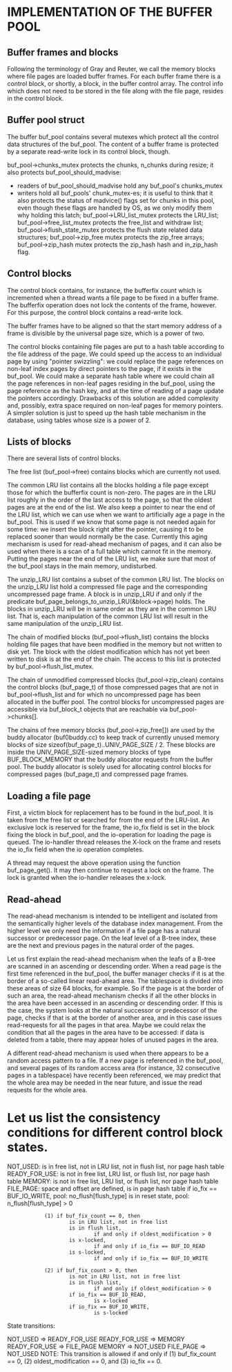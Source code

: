 IMPLEMENTATION OF THE BUFFER POOL
=================================

Buffer frames and blocks
------------------------
Following the terminology of Gray and Reuter, we call the memory
blocks where file pages are loaded buffer frames. For each buffer
frame there is a control block, or shortly, a block, in the buffer
control array. The control info which does not need to be stored
in the file along with the file page, resides in the control block.

Buffer pool struct
------------------
The buffer buf_pool contains several mutexes which protect all the
control data structures of the buf_pool. The content of a buffer frame is
protected by a separate read-write lock in its control block, though.

buf_pool->chunks_mutex protects the chunks, n_chunks during resize;
it also protects buf_pool_should_madvise:
- readers of buf_pool_should_madvise hold any buf_pool's chunks_mutex
- writers hold all buf_pools' chunk_mutex-es;
it is useful to think that it also protects the status of madvice() flags set
for chunks in this pool, even though these flags are handled by OS, as we only
modify them why holding this latch;
buf_pool->LRU_list_mutex protects the LRU_list;
buf_pool->free_list_mutex protects the free_list and withdraw list;
buf_pool->flush_state_mutex protects the flush state related data structures;
buf_pool->zip_free mutex protects the zip_free arrays;
buf_pool->zip_hash mutex protects the zip_hash hash and in_zip_hash flag.

Control blocks
--------------

The control block contains, for instance, the bufferfix count
which is incremented when a thread wants a file page to be fixed
in a buffer frame. The bufferfix operation does not lock the
contents of the frame, however. For this purpose, the control
block contains a read-write lock.

The buffer frames have to be aligned so that the start memory
address of a frame is divisible by the universal page size, which
is a power of two.

The control blocks containing file pages are put to a hash table
according to the file address of the page.
We could speed up the access to an individual page by using
"pointer swizzling": we could replace the page references on
non-leaf index pages by direct pointers to the page, if it exists
in the buf_pool. We could make a separate hash table where we could
chain all the page references in non-leaf pages residing in the buf_pool,
using the page reference as the hash key,
and at the time of reading of a page update the pointers accordingly.
Drawbacks of this solution are added complexity and,
possibly, extra space required on non-leaf pages for memory pointers.
A simpler solution is just to speed up the hash table mechanism
in the database, using tables whose size is a power of 2.

Lists of blocks
---------------

There are several lists of control blocks.

The free list (buf_pool->free) contains blocks which are currently not
used.

The common LRU list contains all the blocks holding a file page
except those for which the bufferfix count is non-zero.
The pages are in the LRU list roughly in the order of the last
access to the page, so that the oldest pages are at the end of the
list. We also keep a pointer to near the end of the LRU list,
which we can use when we want to artificially age a page in the
buf_pool. This is used if we know that some page is not needed
again for some time: we insert the block right after the pointer,
causing it to be replaced sooner than would normally be the case.
Currently this aging mechanism is used for read-ahead mechanism
of pages, and it can also be used when there is a scan of a full
table which cannot fit in the memory. Putting the pages near the
end of the LRU list, we make sure that most of the buf_pool stays
in the main memory, undisturbed.

The unzip_LRU list contains a subset of the common LRU list.  The
blocks on the unzip_LRU list hold a compressed file page and the
corresponding uncompressed page frame.  A block is in unzip_LRU if and
only if the predicate buf_page_belongs_to_unzip_LRU(&block->page)
holds.  The blocks in unzip_LRU will be in same order as they are in
the common LRU list.  That is, each manipulation of the common LRU
list will result in the same manipulation of the unzip_LRU list.

The chain of modified blocks (buf_pool->flush_list) contains the blocks
holding file pages that have been modified in the memory
but not written to disk yet. The block with the oldest modification
which has not yet been written to disk is at the end of the chain.
The access to this list is protected by buf_pool->flush_list_mutex.

The chain of unmodified compressed blocks (buf_pool->zip_clean)
contains the control blocks (buf_page_t) of those compressed pages
that are not in buf_pool->flush_list and for which no uncompressed
page has been allocated in the buffer pool.  The control blocks for
uncompressed pages are accessible via buf_block_t objects that are
reachable via buf_pool->chunks[].

The chains of free memory blocks (buf_pool->zip_free[]) are used by
the buddy allocator (buf0buddy.cc) to keep track of currently unused
memory blocks of size sizeof(buf_page_t)..UNIV_PAGE_SIZE / 2.  These
blocks are inside the UNIV_PAGE_SIZE-sized memory blocks of type
BUF_BLOCK_MEMORY that the buddy allocator requests from the buffer
pool.  The buddy allocator is solely used for allocating control
blocks for compressed pages (buf_page_t) and compressed page frames.

Loading a file page
-------------------

First, a victim block for replacement has to be found in the
buf_pool. It is taken from the free list or searched for from the
end of the LRU-list. An exclusive lock is reserved for the frame,
the io_fix field is set in the block fixing the block in buf_pool,
and the io-operation for loading the page is queued. The io-handler thread
releases the X-lock on the frame and resets the io_fix field
when the io operation completes.

A thread may request the above operation using the function
buf_page_get(). It may then continue to request a lock on the frame.
The lock is granted when the io-handler releases the x-lock.

Read-ahead
----------

The read-ahead mechanism is intended to be intelligent and
isolated from the semantically higher levels of the database
index management. From the higher level we only need the
information if a file page has a natural successor or
predecessor page. On the leaf level of a B-tree index,
these are the next and previous pages in the natural
order of the pages.

Let us first explain the read-ahead mechanism when the leafs
of a B-tree are scanned in an ascending or descending order.
When a read page is the first time referenced in the buf_pool,
the buffer manager checks if it is at the border of a so-called
linear read-ahead area. The tablespace is divided into these
areas of size 64 blocks, for example. So if the page is at the
border of such an area, the read-ahead mechanism checks if
all the other blocks in the area have been accessed in an
ascending or descending order. If this is the case, the system
looks at the natural successor or predecessor of the page,
checks if that is at the border of another area, and in this case
issues read-requests for all the pages in that area. Maybe
we could relax the condition that all the pages in the area
have to be accessed: if data is deleted from a table, there may
appear holes of unused pages in the area.

A different read-ahead mechanism is used when there appears
to be a random access pattern to a file.
If a new page is referenced in the buf_pool, and several pages
of its random access area (for instance, 32 consecutive pages
in a tablespace) have recently been referenced, we may predict
that the whole area may be needed in the near future, and issue
the read requests for the whole area.


Let us list the consistency conditions for different control block states.
=========================================================================

NOT_USED:	is in free list, not in LRU list, not in flush list, nor
                page hash table
READY_FOR_USE:	is not in free list, LRU list, or flush list, nor page
                hash table
MEMORY:		is not in free list, LRU list, or flush list, nor page
                hash table
FILE_PAGE:	space and offset are defined, is in page hash table
                if io_fix == BUF_IO_WRITE,
                        pool: no_flush[flush_type] is in reset state,
                        pool: n_flush[flush_type] > 0

                (1) if buf_fix_count == 0, then
                        is in LRU list, not in free list
                        is in flush list,
                                if and only if oldest_modification > 0
                        is x-locked,
                                if and only if io_fix == BUF_IO_READ
                        is s-locked,
                                if and only if io_fix == BUF_IO_WRITE

                (2) if buf_fix_count > 0, then
                        is not in LRU list, not in free list
                        is in flush list,
                                if and only if oldest_modification > 0
                        if io_fix == BUF_IO_READ,
                                is x-locked
                        if io_fix == BUF_IO_WRITE,
                                is s-locked

State transitions:

NOT_USED => READY_FOR_USE
READY_FOR_USE => MEMORY
READY_FOR_USE => FILE_PAGE
MEMORY => NOT_USED
FILE_PAGE => NOT_USED	NOTE: This transition is allowed if and only if
                                (1) buf_fix_count == 0,
                                (2) oldest_modification == 0, and
                                (3) io_fix == 0.

